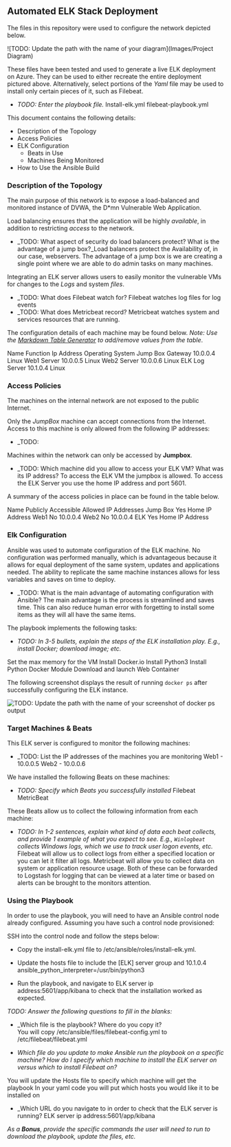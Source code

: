 ## Automated ELK Stack Deployment

The files in this repository were used to configure the network depicted below.

![TODO: Update the path with the name of your diagram](Images/Project Diagram)

These files have been tested and used to generate a live ELK deployment on Azure. They can be used to either recreate the entire deployment pictured above. Alternatively, select portions of the _Yaml_ file may be used to install only certain pieces of it, such as Filebeat.

  - _TODO: Enter the playbook file._
Install-elk.yml
filebeat-playbook.yml


This document contains the following details:
- Description of the Topology
- Access Policies
- ELK Configuration
  - Beats in Use
  - Machines Being Monitored
- How to Use the Ansible Build


### Description of the Topology

The main purpose of this network is to expose a load-balanced and monitored instance of DVWA, the D*mn Vulnerable Web Application.

Load balancing ensures that the application will be highly _available_, in addition to restricting _access_ to the network.
- _TODO: What aspect of security do load balancers protect? What is the advantage of a jump box?_Load balancers protect the Availability of, in our case, webservers. The advantage of a jump box is we are creating a single point where we are able to do admin tasks on many machines. 

Integrating an ELK server allows users to easily monitor the vulnerable VMs for changes to the _Logs_ and system _files_.
- _TODO: What does Filebeat watch for? Filebeat watches log files for log events 
- _TODO: What does Metricbeat record? Metricbeat watches system and services resources that are running.

The configuration details of each machine may be found below.
_Note: Use the [Markdown Table Generator](http://www.tablesgenerator.com/markdown_tables) to add/remove values from the table_.

Name
Function
Ip Address
Operating System
Jump Box
Gateway
10.0.0.4
Linux
Web1
Server
10.0.0.5
Linux
Web2
Server
10.0.0.6
Linux
ELK
Log Server
10.1.0.4
Linux



### Access Policies

The machines on the internal network are not exposed to the public Internet. 

Only the _JumpBox_ machine can accept connections from the Internet. Access to this machine is only allowed from the following IP addresses:
- _TODO: 

Machines within the network can only be accessed by __Jumpbox__.
- _TODO: Which machine did you allow to access your ELK VM? What was its IP address? To access the ELK VM the jumpbox is allowed. To access the ELK Server you use the home IP address and port 5601. 

A summary of the access policies in place can be found in the table below.


Name
Publicly Accessible
Allowed IP Addresses
Jump Box
Yes
Home IP Address
Web1
No
10.0.0.4
Web2
No
10.0.0.4
ELK
Yes
Home IP Address




### Elk Configuration

Ansible was used to automate configuration of the ELK machine. No configuration was performed manually, which is advantageous because it allows for equal deployment of the same system, updates and applications needed. The ability to replicate the same machine instances allows for less variables and saves on time to deploy. 
- _TODO: What is the main advantage of automating configuration with Ansible? The main advantage is the process is streamlined and saves time. This can also reduce human error with forgetting to install some items as they will all have the same items. 

The playbook implements the following tasks:
- _TODO: In 3-5 bullets, explain the steps of the ELK installation play. E.g., install Docker; download image; etc._

Set the max memory for the VM
Install Docker.io
Install Python3
Install Python Docker Module
Download and launch Web Container

The following screenshot displays the result of running `docker ps` after successfully configuring the ELK instance.

![TODO: Update the path with the name of your screenshot of docker ps output](Images/Screenshot_Sudo_Docker_PS)

### Target Machines & Beats
This ELK server is configured to monitor the following machines:
- _TODO: List the IP addresses of the machines you are monitoring 
Web1 - 10.0.0.5
Web2 - 10.0.0.6

We have installed the following Beats on these machines:
- _TODO: Specify which Beats you successfully installed_
Filebeat
MetricBeat

These Beats allow us to collect the following information from each machine:
- _TODO: In 1-2 sentences, explain what kind of data each beat collects, and provide 1 example of what you expect to see. E.g., `Winlogbeat` collects Windows logs, which we use to track user logon events, etc._
Filebeat will allow us to collect logs from either a specified location or you can let it filter all logs. Metricbeat will allow you to collect data on system or application resource usage. Both of these can be forwarded to Logstash for logging that can be viewed at a later time or based on alerts can be brought to the monitors attention. 

### Using the Playbook
In order to use the playbook, you will need to have an Ansible control node already configured. Assuming you have such a control node provisioned: 

SSH into the control node and follow the steps below:
- Copy the install-elk.yml file to /etc/ansible/roles/install-elk.yml.
- Update the hosts file to include the [ELK] server group and 10.1.0.4 ansible_python_interpreter=/usr/bin/python3
 
- Run the playbook, and navigate to ELK server ip address:5601/app/kibana  to check that the installation worked as expected.

_TODO: Answer the following questions to fill in the blanks:_
- _Which file is the playbook? Where do you copy it?   
You will copy /etc/ansible/files/filebeat-config.yml to /etc/filebeat/filebeat.yml

- _Which file do you update to make Ansible run the playbook on a specific machine? How do I specify which machine to install the ELK server on versus which to install Filebeat on?_

You will update the Hosts file to specify which machine will get the playbook
In your yaml code you will put which hosts you would like it to be installed on

- _Which URL do you navigate to in order to check that the ELK server is running?
ELK server ip address:5601/app/kibana

_As a **Bonus**, provide the specific commands the user will need to run to download the playbook, update the files, etc._

